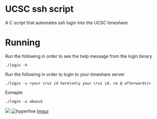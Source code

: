 # UCSC ssh script
  A C script that automates ssh login into the UCSC timeshare.

# Running
  Run the following in order to see the help message from the login binary
  ```
  ./login -h
  ```

  Run the following in order to login to your timeshare server
  ```
  ./login -u <your cruz id here(only your cruz id, no @ afterwards)>
  ```
  
  Exmaple
  ```
  ./login -u abasu2
  ```
![](https://www.pinterest.com/pin/353251164500025450/)
![hyperfine](https://i.imgur.com/z19OYxE.gif)
[Imgur](https://imgur.com/JdAb0Bm)
